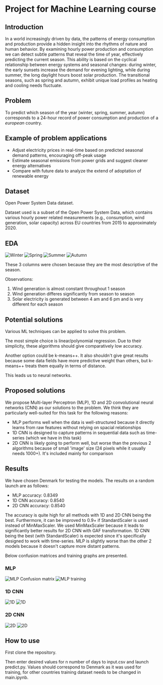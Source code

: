# Project for Machine Learning course

## Introduction
In a world increasingly driven by data, the patterns of energy consumption and production provide a hidden insight into the rhythms of nature and human behavior. By examining hourly power production and consumption we can detect subtle patterns that reveal the time of year, effectively predicting the current season. This ability is based on the cyclical relationship between energy systems and seasonal changes: during winter, the early sunsets increase the demand for evening lighting, while during summer, the long daylight hours boost solar production. The transitional seasons, such as spring and autumn, exhibit unique load profiles as heating and cooling needs fluctuate.
## Problem
To predict which season of the year (winter, spring, summer, autumn) corresponds to a 24-hour record of power consumption and production of a *european* country.
## Example of problem applications
* Adjust electricity prices in real-time based on predicted seasonal demand patterns, encouraging off-peak usage
* Estimate seasonal emissions from power grids and suggest cleaner energy alternatives
* Compare with future data to analyze the extend of adoptation of renewable energy

## Dataset
Open Power System Data dataset. 

Dataset used is a subset of the Open Power System Data, which contains various hourly power
related measurements (e.g., consumption, wind generation, solar capacity) across EU 
countries from 2015 to approximately 2020.

## EDA
![Winter](images/winter.png)
![Spring](images/spring.png)
![Summer](images/summer.png)
![Autumn](images/autumn.png)

These 3 columns were chosen because they are the most descriptive of the season. 

Observations:
1. Wind generation is almost constant throughout 1 season
2. Wind generation differes significantly from season to season
3. Solar electricity is generated between 4 am and 6 pm and is very different for each season

## Potential solutions
Various ML techniques can be applied to solve this problem.

The most simple choice is linear/polynomial regression. Due to their simplicity, these algorithms should give comparatively low accuracy.

Another option could be k-means++. It also shouldn't give great results because some data fields have more predictive weight than others, but k-means++ treats them equally in terms of distance.

This leads us to neural networks.

## Proposed solutions
We propose Multi-layer Perceptron (MLP), 1D and 2D convolutional neural networks (CNN) as our solutions to the problem. We think they are particularly well-suited for this task for the following reasons:

* MLP performs well when the data is well-structured because it directly learns from raw features without relying on spacial relationships
* 1D CNN is designed to capture patterns in sequential data such as time-series (which we have in this task)
* 2D CNN is likely going to perform well, but worse than the previous 2 algorithms because of small 'image' size (24 pixels while it usually needs 1000+). It's included mainly for comparison

## Results
We have chosen Denmark for testing the models. The results on a random launch are as follows:

* MLP accuracy: 0.8349
* 1D CNN accuracy: 0.8540
* 2D CNN accuracy: 0.8540

The accuracy is quite high for all methods with 1D and 2D CNN being the best. Furthermore, it can be improved to 0.9+ if StandardScaler is used instead of MinMaxScaler. We used MinMaxScaler because it leads to significantly better results for 2D CNN with GAF transformation. 1D CNN being the best (with StandardScaler) is expected since it's specifically designed to work with time-series. MLP is slightly worse than the other 2 models because it doesn't capture more distant patterns.

Below confusion matrices and training graphs are presented.
### MLP
![MLP Confusion matrix](images/MLP_confusion.png)
![MLP training](images/MLP_graphs.png)

### 1D CNN
![1D](images/1D-CNN_confusion.png)
![1D](images/1D-CNN_graphs.png)

### 2D CNN
![2D](images/2D-CNN_confusion.png)
![2D](images/2D-CNN_graphs.png)


## How to use
First clone the repository.

Then enter desired values for n number of days to input.csv and launch predict.py. Values should correspond to Denmark as it was used for training, for other countries training dataset needs to be changed in main.ipynb.